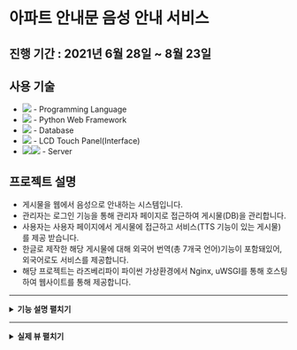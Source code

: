 # 아파트 안내문 음성 안내 서비스

## 진행 기간 : 2021년 6월 28일 ~ 8월 23일

## 사용 기술
+ <img src ="https://img.shields.io/badge/Python-3776AB?style=flat-square&logo=Python&logoColor=white"/> - Programming Language
+ <img src ="https://img.shields.io/badge/django-%23092E20.svg?style=flat-square&logo=django&logoColor=white"/> - Python Web Framework
+ <img src ="https://img.shields.io/badge/MariaDB-003545?style=flat-square&logo=mariadb&logoColor=white"/> - Database
+ <img src="https://img.shields.io/badge/Raspberry Pi-A22846?style=flat-square&logo=Raspberry Pi&logoColor=white"/> - LCD Touch Panel(Interface)
+ <img src="https://img.shields.io/badge/nginx-%23009639.svg?style=flat-square&logo=nginx&logoColor=white"/><img src="https://img.shields.io/badge/uWSGI-%23009639.svg?style=flat-square&logo=uWSGI&logoColor=white"/> - Server

## 프로젝트 설명
+ 게시물을 웹에서 음성으로 안내하는 시스템입니다.
+ 관리자는 로그인 기능을 통해 관리자 페이지로 접근하여 게시물(DB)을 관리합니다.
+ 사용자는 사용자 페이지에서 게시물에 접근하고 서비스(TTS 기능이 있는 게시물)를 제공 받습니다.
+ 한글로 제작한 해당 게시물에 대해 외국어 번역(총 7개국 언어)기능이 포함돼있어, 외국어로도 서비스를 제공합니다.
+ 해당 프로젝트는 라즈베리파이 파이썬 가상환경에서 Nginx, uWSGI를 통해 호스팅하여 웹사이트를 통해 제공합니다.

---
<details>
<summary><b> 기능 설명 펼치기</b></summary>
<div markdown="1">

### 1. 관리자 프로세스
<img src ="https://github.com/Mellowball/Voice-guidance-for-apartment-announcements/blob/main/Readme/admin-1.png"/>

### 1-1. 로그인 및 관리자 페이지 접근
<img src ="https://github.com/Mellowball/Voice-guidance-for-apartment-announcements/blob/main/Readme/admin-2.png"/>
  
### 1-2. 게시물, 음성파일 생성 및 DB 입력
<img src ="https://github.com/Mellowball/Voice-guidance-for-apartment-announcements/blob/main/Readme/admin-3.png"/>
  
### 1-3 게시물 수정 및 삭제, DB 수정
<img src ="https://github.com/Mellowball/Voice-guidance-for-apartment-announcements/blob/main/Readme/admin-4.png"/>
  
### 1-4. 데이터베이스
<img src ="https://github.com/Mellowball/Voice-guidance-for-apartment-announcements/blob/main/Readme/admin-5.png"/>
  
### 2. 사용자 프로세스
<img src ="https://github.com/Mellowball/Voice-guidance-for-apartment-announcements/blob/main/Readme/user-1.png"/>
  
### 2-1. 사이트 접근 및 게시물 선택
<img src ="https://github.com/Mellowball/Voice-guidance-for-apartment-announcements/blob/main/Readme/user-2.png"/>
  
### 2-2. 서비스 제공
<img src ="https://github.com/Mellowball/Voice-guidance-for-apartment-announcements/blob/main/Readme/user-3.png"/>

</details>
  
---
<details>
<summary><b> 실제 뷰 펼치기</b></summary>
<div markdown="1">

### 실제 서비스 과정(서버 실행 및 게시물 생성)
<img src ="https://github.com/Mellowball/Voice-guidance-for-apartment-announcements/blob/main/Readme/real_view_process.png"/>

### 실제 게시물 뷰
<img src ="https://github.com/Mellowball/Voice-guidance-for-apartment-announcements/blob/main/Readme/real_post_view.png"/>

### 게시물 생성 과정(파일 변경)
<img src ="https://github.com/Mellowball/Voice-guidance-for-apartment-announcements/blob/main/Readme/new_post_view.png"/>

### 게시물 삭제 과정(파일 변경)
<img src ="https://github.com/Mellowball/Voice-guidance-for-apartment-announcements/blob/main/Readme/delete_post_view.png"/>

### 전체 파일과 MariaDB
<img src ="https://github.com/Mellowball/Voice-guidance-for-apartment-announcements/blob/main/Readme/file_and_database_view.png"/>

### MySQL Workbench에서 본 데이터베이스
<img src ="https://github.com/Mellowball/Voice-guidance-for-apartment-announcements/blob/main/Readme/db_list_view.png"/>

### Nginx와 uWSGI를 활용한 서버 동작
<img src ="https://github.com/Mellowball/Voice-guidance-for-apartment-announcements/blob/main/Readme/uwsgi_com.png"/>


</details>
